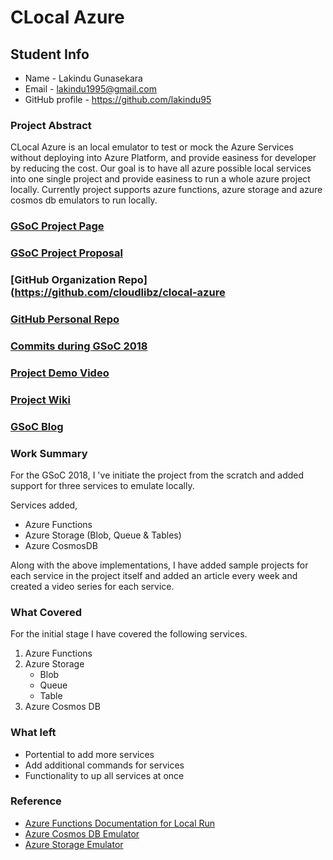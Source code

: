 # CLocal Azure

## Student Info

* Name - Lakindu Gunasekara
* Email - lakindu1995@gmail.com
* GitHub profile - https://github.com/lakindu95

### Project Abstract

CLocal Azure is an local emulator to test or mock the Azure Services without deploying into Azure Platform, and provide easiness for developer by reducing the cost. Our goal is to have all azure possible local services into one single project and provide easiness to run a whole azure project locally. Currently project supports azure functions, azure storage and azure cosmos db emulators to run locally. 

### [GSoC Project Page](https://summerofcode.withgoogle.com/projects/#5610489845907456)

### [GSoC Project Proposal](https://drive.google.com/open?id=1-VnJFRaNZNawGCZp38K6JRzd1C-6zoRP)

### [GitHub Organization Repo](https://github.com/cloudlibz/clocal-azure

### [GitHub Personal Repo](http://github.com/lakindu95/clocal-azure)

### [Commits during GSoC 2018](https://github.com/cloudlibz/clocal-azure/commits/master)

### [Project Demo Video](https://www.youtube.com/playlist?list=PLbd4A5tkijhDGRQp6BcrwGhRvS0TU8zhQ)

### [Project Wiki](https://github.com/cloudlibz/clocal-azure/wiki)

### [GSoC Blog](https://medium.com/clocal)

### Work Summary

For the GSoC 2018, I 've initiate the project from the scratch and added support for three services to emulate locally. 

Services added,
- Azure Functions
- Azure Storage (Blob, Queue & Tables)
- Azure CosmosDB 

Along with the above implementations, I have added sample projects for each service in the project itself and added an article every week and created a video series for each service.

### What Covered

For the initial stage I have covered the following services. 

1. Azure Functions
2. Azure Storage
    - Blob
    - Queue
    - Table
3. Azure Cosmos DB

### What left

- Portential to add more services 
- Add additional commands for services 
- Functionality to up all services at once

### Reference

- [Azure Functions Documentation for Local Run](https://docs.microsoft.com/en-us/azure/azure-functions/functions-run-local)
- [Azure Cosmos DB Emulator](https://docs.microsoft.com/en-us/azure/cosmos-db/local-emulator)
- [Azure Storage Emulator](https://docs.microsoft.com/en-us/azure/storage/common/storage-use-emulator)